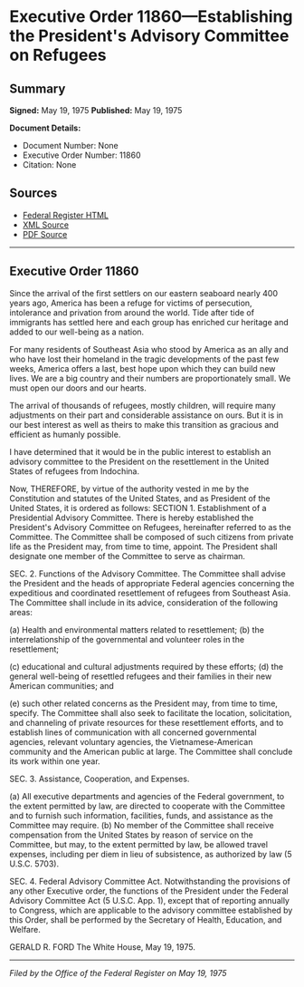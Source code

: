 # Executive Order 11860—Establishing the President's Advisory Committee on Refugees

## Summary

**Signed:** May 19, 1975
**Published:** May 19, 1975

**Document Details:**
- Document Number: None
- Executive Order Number: 11860
- Citation: None

## Sources
- [Federal Register HTML](https://www.presidency.ucsb.edu/documents/executive-order-11860-establishing-the-presidents-advisory-committee-refugees)
- [XML Source](None)
- [PDF Source](None)

---

## Executive Order 11860

Since the arrival of the first settlers on our eastern seaboard nearly 400 years ago, America has been a refuge for victims of persecution, intolerance and privation from around the world. Tide after tide of immigrants has settled here and each group has enriched cur heritage and added to our well-being as a nation.

For many residents of Southeast Asia who stood by America as an ally and who have lost their homeland in the tragic developments of the past few weeks, America offers a last, best hope upon which they can build new lives. We are a big country and their numbers are proportionately small. We must open our doors and our hearts.

The arrival of thousands of refugees, mostly children, will require many adjustments on their part and considerable assistance on ours. But it is in our best interest as well as theirs to make this transition as gracious and efficient as humanly possible.

I have determined that it would be in the public interest to establish an advisory committee to the President on the resettlement in the United States of refugees from Indochina.

Now, THEREFORE, by virtue of the authority vested in me by the Constitution and statutes of the United States, and as President of the United States, it is ordered as follows:
SECTION 1. Establishment of a Presidential Advisory Committee. There is hereby established the President's Advisory Committee on Refugees, hereinafter referred to as the Committee. The Committee shall be composed of such citizens from private life as the President may, from time to time, appoint. The President shall designate one member of the Committee to serve as chairman.

SEC. 2. Functions of the Advisory Committee. The Committee shall advise the President and the heads of appropriate Federal agencies concerning the expeditious and coordinated resettlement of refugees from Southeast Asia. The Committee shall include in its advice, consideration of the following areas:

(a) Health and environmental matters related to resettlement;
(b) the interrelationship of the governmental and volunteer roles in the resettlement;

(c) educational and cultural adjustments required by these efforts;
(d) the general well-being of resettled refugees and their families in their new American communities; and

(e) such other related concerns as the President may, from time to time, specify.
The Committee shall also seek to facilitate the location, solicitation, and channeling of private resources for these resettlement efforts, and to establish lines of communication with all concerned governmental agencies, relevant voluntary agencies, the Vietnamese-American community and the American public at large. The Committee shall conclude its work within one year.

SEC. 3. Assistance, Cooperation, and Expenses.

(a) All executive departments and agencies of the Federal government, to the extent permitted by law, are directed to cooperate with the Committee and to furnish such information, facilities, funds, and assistance as the Committee may require.
(b) No member of the Committee shall receive compensation from the United States by reason of service on the Committee, but may, to the extent permitted by law, be allowed travel expenses, including per diem in lieu of subsistence, as authorized by law (5 U.S.C. 5703).

SEC. 4. Federal Advisory Committee Act. Notwithstanding the provisions of any other Executive order, the functions of the President under the Federal Advisory Committee Act (5 U.S.C. App. 1), except that of reporting annually to Congress, which are applicable to the advisory committee established by this Order, shall be performed by the Secretary of Health, Education, and Welfare.

GERALD R. FORD
The White House,
May 19, 1975.

---

*Filed by the Office of the Federal Register on May 19, 1975*
